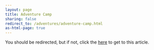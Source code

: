 ```yaml
---
layout: page
title: Adventure Camp
sharing: false
redirect_to: /adventures/adventure-camp.html
as-html-page: true
---
```


You should be redirected, but if not, click the [here](/adventures/adventure-camp.html) to get to this article.


